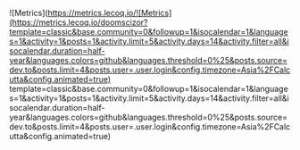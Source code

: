 ![Metrics](https://metrics.lecoq.io/![Metrics](https://metrics.lecoq.io/doomscizor?template=classic&base.community=0&followup=1&isocalendar=1&languages=1&activity=1&posts=1&activity.limit=5&activity.days=14&activity.filter=all&isocalendar.duration=half-year&languages.colors=github&languages.threshold=0%25&posts.source=dev.to&posts.limit=4&posts.user=.user.login&config.timezone=Asia%2FCalcutta&config.animated=true)
template=classic&base.community=0&followup=1&isocalendar=1&languages=1&activity=1&posts=1&activity.limit=5&activity.days=14&activity.filter=all&isocalendar.duration=half-year&languages.colors=github&languages.threshold=0%25&posts.source=dev.to&posts.limit=4&posts.user=.user.login&config.timezone=Asia%2FCalcutta&config.animated=true)

<!--
**kanikamital0606/kanikamital0606** is a ✨ _special_ ✨ repository because its `README.md` (this file) appears on your GitHub profile.

Here are some ideas to get you started:

- 🔭 I’m currently working on ...
- 🌱 I’m currently learning ...
- 👯 I’m looking to collaborate on ...
- 🤔 I’m looking for help with ...
- 💬 Ask me about ...
- 📫 How to reach me: ...
- 😄 Pronouns: ...
- ⚡ Fun fact: ...
-->
